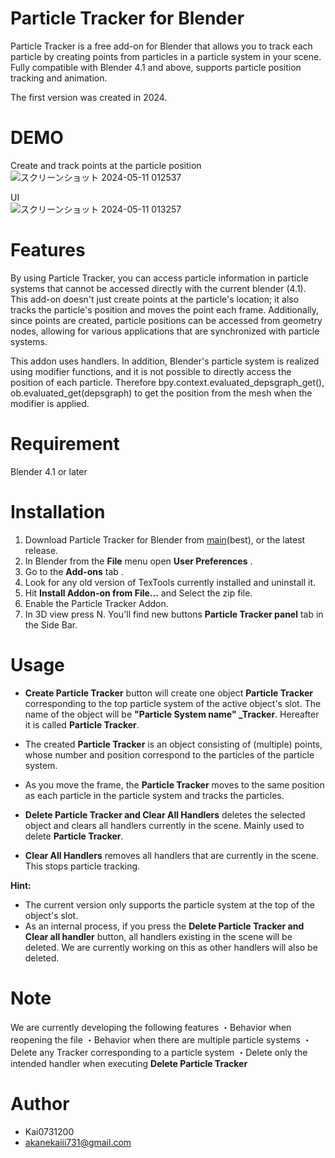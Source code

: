 # Particle Tracker for Blender

Particle Tracker is a free add-on for Blender that allows you to track each particle by creating points from particles in a particle system in your scene. Fully compatible with Blender 4.1 and above, supports particle position tracking and animation.

The first version was created in 2024.


# DEMO
Create and track points at the particle position  
![スクリーンショット 2024-05-11 012537](https://github.com/Kai0731200/Particle-Tracker/assets/74250530/7ce743ab-1e34-4a9f-8e68-269b26de7471)

UI  
![スクリーンショット 2024-05-11 013257](https://github.com/Kai0731200/Particle-Tracker/assets/74250530/b7fe6f32-cf4d-4b57-a81a-e24195ae0ce4)

# Features

By using Particle Tracker, you can access particle information in particle systems that cannot be accessed directly with the current blender (4.1).
This add-on doesn't just create points at the particle's location; it also tracks the particle's position and moves the point each frame.
Additionally, since points are created, particle positions can be accessed from geometry nodes, allowing for various applications that are synchronized with particle systems.

This addon uses handlers.
In addition, Blender's particle system is realized using modifier functions, and it is not possible to directly access the position of each particle.
Therefore
bpy.context.evaluated_depsgraph_get(), ob.evaluated_get(depsgraph)
to get the position from the mesh when the modifier is applied.

# Requirement

Blender 4.1 or later

# Installation

1. Download Particle Tracker for Blender from [main](https://github.com/Kai0731200/Particle-Tracker/archive/refs/heads/main.zip)(best), or the latest release.
2. In Blender from the **File** menu open **User Preferences** .
3. Go to the **Add-ons** tab .
4. Look for any old version of TexTools currently installed and uninstall it.
5. Hit **Install Addon-on from File...** and Select the zip file.
6. Enable the Particle Tracker Addon.
7. In 3D view press N. You'll find new buttons **Particle Tracker panel** tab in the Side Bar.

# Usage
- **Create Particle Tracker** button will create one object **Particle Tracker** corresponding to the top particle system of the active object's slot.
The name of the object will be **"Particle System name" _Tracker**. Hereafter it is called **Particle Tracker**.
- The created **Particle Tracker** is an object consisting of (multiple) points, whose number and position correspond to the particles of the particle system.
- As you move the frame, the **Particle Tracker** moves to the same position as each particle in the particle system and tracks the particles.

- **Delete Particle Tracker and Clear All Handlers** deletes the selected object and clears all handlers currently in the scene. Mainly used to delete **Particle Tracker**.

- **Clear All Handlers** removes all handlers that are currently in the scene. This stops particle tracking.

**Hint:**
- The current version only supports the particle system at the top of the object's slot.
- As an internal process, if you press the **Delete Particle Tracker and Clear all handler** button, all handlers existing in the scene will be deleted.
We are currently working on this as other handlers will also be deleted.

# Note
We are currently developing the following features
・Behavior when reopening the file
・Behavior when there are multiple particle systems
・Delete any Tracker corresponding to a particle system
・Delete only the intended handler when executing **Delete Particle Tracker**



# Author
* Kai0731200
* akanekaiii731@gmail.com
